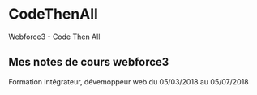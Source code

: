# CodeThenAll
Webforce3 - Code Then All

## Mes notes de cours webforce3

Formation intégrateur, dévemoppeur web du 05/03/2018 au 05/07/2018
